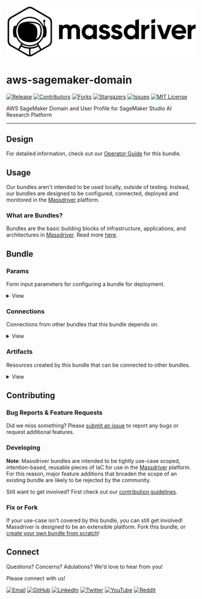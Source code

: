 [![Massdriver][logo]][website]

# aws-sagemaker-domain

[![Release][release_shield]][release_url]
[![Contributors][contributors_shield]][contributors_url]
[![Forks][forks_shield]][forks_url]
[![Stargazers][stars_shield]][stars_url]
[![Issues][issues_shield]][issues_url]
[![MIT License][license_shield]][license_url]


AWS SageMaker Domain and User Profile for SageMaker Studio AI Research Platform


---

## Design

For detailed information, check out our [Operator Guide](operator.md) for this bundle.

## Usage

Our bundles aren't intended to be used locally, outside of testing. Instead, our bundles are designed to be configured, connected, deployed and monitored in the [Massdriver][website] platform.

### What are Bundles?

Bundles are the basic building blocks of infrastructure, applications, and architectures in [Massdriver][website]. Read more [here](https://docs.massdriver.cloud/concepts/bundles).

## Bundle

### Params

Form input parameters for configuring a bundle for deployment.

<details>
<summary>View</summary>

<!-- PARAMS:START -->
## Properties

- **`efs`** *(object)*
  - **`retention_policy`** *(string)*: The EFS Retention Policy. This determines what happens to the EFS volume when this bundle is decommissioned. (e.g. Delete or Retain). Must be one of: `['Delete', 'Retain']`.
## Examples

  ```json
  {
      "__name": "Development",
      "efs": {
          "retention_policy": "Delete"
      }
  }
  ```

  ```json
  {
      "__name": "Production",
      "efs": {
          "retention_policy": "Retain"
      }
  }
  ```

<!-- PARAMS:END -->

</details>

### Connections

Connections from other bundles that this bundle depends on.

<details>
<summary>View</summary>

<!-- CONNECTIONS:START -->
## Properties

- **`aws_authentication`** *(object)*: . Cannot contain additional properties.
  - **`data`** *(object)*
    - **`arn`** *(string)*: Amazon Resource Name.

      Examples:
      ```json
      "arn:aws:rds::ACCOUNT_NUMBER:db/prod"
      ```

      ```json
      "arn:aws:ec2::ACCOUNT_NUMBER:vpc/vpc-foo"
      ```

    - **`external_id`** *(string)*: An external ID is a piece of data that can be passed to the AssumeRole API of the Security Token Service (STS). You can then use the external ID in the condition element in a role's trust policy, allowing the role to be assumed only when a certain value is present in the external ID.
  - **`specs`** *(object)*
    - **`aws`** *(object)*: .
      - **`region`** *(string)*: AWS Region to provision in.

        Examples:
        ```json
        "us-west-2"
        ```

- **`s3_model_bucket`** *(object)*: Cannot contain additional properties.
  - **`data`** *(object)*
    - **`infrastructure`** *(object)*
      - **`arn`** *(string)*: Amazon Resource Name.

        Examples:
        ```json
        "arn:aws:rds::ACCOUNT_NUMBER:db/prod"
        ```

        ```json
        "arn:aws:ec2::ACCOUNT_NUMBER:vpc/vpc-foo"
        ```

    - **`security`** *(object)*: Informs downstream services of network and/or IAM policies. Cannot contain additional properties.
      - **`iam`** *(object)*: IAM Policies. Cannot contain additional properties.
        - **`^[a-z]+[a-z_]*[a-z]+$`** *(object)*
          - **`policy_arn`** *(string)*: AWS IAM policy ARN.

            Examples:
            ```json
            "arn:aws:rds::ACCOUNT_NUMBER:db/prod"
            ```

            ```json
            "arn:aws:ec2::ACCOUNT_NUMBER:vpc/vpc-foo"
            ```

      - **`identity`** *(object)*: For instances where IAM policies must be attached to a role attached to an AWS resource, for instance AWS Eventbridge to Firehose, this attribute should be used to allow the downstream to attach it's policies (Firehose) directly to the IAM role created by the upstream (Eventbridge). It is important to remember that connections in massdriver are one way, this scheme perserves the dependency relationship while allowing bundles to control the lifecycles of resources under it's management. Cannot contain additional properties.
        - **`role_arn`** *(string)*: ARN for this resources IAM Role.

          Examples:
          ```json
          "arn:aws:rds::ACCOUNT_NUMBER:db/prod"
          ```

          ```json
          "arn:aws:ec2::ACCOUNT_NUMBER:vpc/vpc-foo"
          ```

      - **`network`** *(object)*: AWS security group rules to inform downstream services of ports to open for communication. Cannot contain additional properties.
        - **`^[a-z-]+$`** *(object)*
          - **`arn`** *(string)*: Amazon Resource Name.

            Examples:
            ```json
            "arn:aws:rds::ACCOUNT_NUMBER:db/prod"
            ```

            ```json
            "arn:aws:ec2::ACCOUNT_NUMBER:vpc/vpc-foo"
            ```

          - **`port`** *(integer)*: Port number. Minimum: `0`. Maximum: `65535`.
          - **`protocol`** *(string)*: Must be one of: `['tcp', 'udp']`.
  - **`specs`** *(object)*
    - **`aws`** *(object)*: .
      - **`region`** *(string)*: AWS Region to provision in.

        Examples:
        ```json
        "us-west-2"
        ```

- **`vpc`** *(object)*: . Cannot contain additional properties.
  - **`data`** *(object)*
    - **`infrastructure`** *(object)*
      - **`arn`** *(string)*: Amazon Resource Name.

        Examples:
        ```json
        "arn:aws:rds::ACCOUNT_NUMBER:db/prod"
        ```

        ```json
        "arn:aws:ec2::ACCOUNT_NUMBER:vpc/vpc-foo"
        ```

      - **`cidr`** *(string)*

        Examples:
        ```json
        "10.100.0.0/16"
        ```

        ```json
        "192.24.12.0/22"
        ```

      - **`internal_subnets`** *(array)*
        - **Items** *(object)*: AWS VCP Subnet.
          - **`arn`** *(string)*: Amazon Resource Name.

            Examples:
            ```json
            "arn:aws:rds::ACCOUNT_NUMBER:db/prod"
            ```

            ```json
            "arn:aws:ec2::ACCOUNT_NUMBER:vpc/vpc-foo"
            ```


          Examples:
      - **`private_subnets`** *(array)*
        - **Items** *(object)*: AWS VCP Subnet.
          - **`arn`** *(string)*: Amazon Resource Name.

            Examples:
            ```json
            "arn:aws:rds::ACCOUNT_NUMBER:db/prod"
            ```

            ```json
            "arn:aws:ec2::ACCOUNT_NUMBER:vpc/vpc-foo"
            ```


          Examples:
      - **`public_subnets`** *(array)*
        - **Items** *(object)*: AWS VCP Subnet.
          - **`arn`** *(string)*: Amazon Resource Name.

            Examples:
            ```json
            "arn:aws:rds::ACCOUNT_NUMBER:db/prod"
            ```

            ```json
            "arn:aws:ec2::ACCOUNT_NUMBER:vpc/vpc-foo"
            ```


          Examples:
  - **`specs`** *(object)*
    - **`aws`** *(object)*: .
      - **`region`** *(string)*: AWS Region to provision in.

        Examples:
        ```json
        "us-west-2"
        ```

<!-- CONNECTIONS:END -->

</details>

### Artifacts

Resources created by this bundle that can be connected to other bundles.

<details>
<summary>View</summary>

<!-- ARTIFACTS:START -->
## Properties

<!-- ARTIFACTS:END -->

</details>

## Contributing

<!-- CONTRIBUTING:START -->

### Bug Reports & Feature Requests

Did we miss something? Please [submit an issue](https://github.com/massdriver-cloud/aws-sagemaker-domain/issues) to report any bugs or request additional features.

### Developing

**Note**: Massdriver bundles are intended to be tightly use-case scoped, intention-based, reusable pieces of IaC for use in the [Massdriver][website] platform. For this reason, major feature additions that broaden the scope of an existing bundle are likely to be rejected by the community.

Still want to get involved? First check out our [contribution guidelines](https://docs.massdriver.cloud/bundles/contributing).

### Fix or Fork

If your use-case isn't covered by this bundle, you can still get involved! Massdriver is designed to be an extensible platform. Fork this bundle, or [create your own bundle from scratch](https://docs.massdriver.cloud/bundles/development)!

<!-- CONTRIBUTING:END -->

## Connect

<!-- CONNECT:START -->

Questions? Concerns? Adulations? We'd love to hear from you!

Please connect with us!

[![Email][email_shield]][email_url]
[![GitHub][github_shield]][github_url]
[![LinkedIn][linkedin_shield]][linkedin_url]
[![Twitter][twitter_shield]][twitter_url]
[![YouTube][youtube_shield]][youtube_url]
[![Reddit][reddit_shield]][reddit_url]

<!-- markdownlint-disable -->

[logo]: https://raw.githubusercontent.com/massdriver-cloud/docs/main/static/img/logo-with-logotype-horizontal-400x110.svg
[docs]: https://docs.massdriver.cloud/?utm_source=github&utm_medium=readme&utm_campaign=aws-sagemaker-domain&utm_content=docs
[website]: https://www.massdriver.cloud/?utm_source=github&utm_medium=readme&utm_campaign=aws-sagemaker-domain&utm_content=website
[github]: https://github.com/massdriver-cloud?utm_source=github&utm_medium=readme&utm_campaign=aws-sagemaker-domain&utm_content=github
[slack]: https://massdriverworkspace.slack.com/?utm_source=github&utm_medium=readme&utm_campaign=aws-sagemaker-domain&utm_content=slack
[linkedin]: https://www.linkedin.com/company/massdriver/?utm_source=github&utm_medium=readme&utm_campaign=aws-sagemaker-domain&utm_content=linkedin



[contributors_shield]: https://img.shields.io/github/contributors/massdriver-cloud/aws-sagemaker-domain.svg?style=for-the-badge
[contributors_url]: https://github.com/massdriver-cloud/aws-sagemaker-domain/graphs/contributors
[forks_shield]: https://img.shields.io/github/forks/massdriver-cloud/aws-sagemaker-domain.svg?style=for-the-badge
[forks_url]: https://github.com/massdriver-cloud/aws-sagemaker-domain/network/members
[stars_shield]: https://img.shields.io/github/stars/massdriver-cloud/aws-sagemaker-domain.svg?style=for-the-badge
[stars_url]: https://github.com/massdriver-cloud/aws-sagemaker-domain/stargazers
[issues_shield]: https://img.shields.io/github/issues/massdriver-cloud/aws-sagemaker-domain.svg?style=for-the-badge
[issues_url]: https://github.com/massdriver-cloud/aws-sagemaker-domain/issues
[release_url]: https://github.com/massdriver-cloud/aws-sagemaker-domain/releases/latest
[release_shield]: https://img.shields.io/github/release/massdriver-cloud/aws-sagemaker-domain.svg?style=for-the-badge
[license_shield]: https://img.shields.io/github/license/massdriver-cloud/aws-sagemaker-domain.svg?style=for-the-badge
[license_url]: https://github.com/massdriver-cloud/aws-sagemaker-domain/blob/main/LICENSE


[email_url]: mailto:support@massdriver.cloud
[email_shield]: https://img.shields.io/badge/email-Massdriver-black.svg?style=for-the-badge&logo=mail.ru&color=000000
[github_url]: mailto:support@massdriver.cloud
[github_shield]: https://img.shields.io/badge/follow-Github-black.svg?style=for-the-badge&logo=github&color=181717
[linkedin_url]: https://linkedin.com/in/massdriver-cloud
[linkedin_shield]: https://img.shields.io/badge/follow-LinkedIn-black.svg?style=for-the-badge&logo=linkedin&color=0A66C2
[twitter_url]: https://twitter.com/massdriver?utm_source=github&utm_medium=readme&utm_campaign=aws-sagemaker-domain&utm_content=twitter
[twitter_shield]: https://img.shields.io/badge/follow-Twitter-black.svg?style=for-the-badge&logo=twitter&color=1DA1F2
[discourse_url]: https://community.massdriver.cloud?utm_source=github&utm_medium=readme&utm_campaign=aws-sagemaker-domain&utm_content=discourse
[discourse_shield]: https://img.shields.io/badge/join-Discourse-black.svg?style=for-the-badge&logo=discourse&color=000000
[youtube_url]: https://www.youtube.com/channel/UCfj8P7MJcdlem2DJpvymtaQ
[youtube_shield]: https://img.shields.io/badge/subscribe-Youtube-black.svg?style=for-the-badge&logo=youtube&color=FF0000
[reddit_url]: https://www.reddit.com/r/massdriver
[reddit_shield]: https://img.shields.io/badge/subscribe-Reddit-black.svg?style=for-the-badge&logo=reddit&color=FF4500

<!-- markdownlint-restore -->

<!-- CONNECT:END -->
